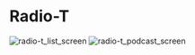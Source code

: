 # Radio-T
![radio-t_list_screen](https://cloud.githubusercontent.com/assets/22579722/23070171/d9890988-f532-11e6-82df-468d7f3df823.png)
![radio-t_podcast_screen](https://cloud.githubusercontent.com/assets/22579722/23070172/d98a32ae-f532-11e6-8237-b6cba4797dbe.png)
